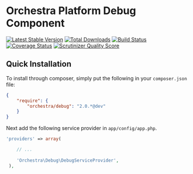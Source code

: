 Orchestra Platform Debug Component
==============

[![Latest Stable Version](https://poser.pugx.org/orchestra/debug/v/stable.png)](https://packagist.org/packages/orchestra/debug) 
[![Total Downloads](https://poser.pugx.org/orchestra/debug/downloads.png)](https://packagist.org/packages/orchestra/debug) 
[![Build Status](https://travis-ci.org/orchestral/debug.png?branch=master)](https://travis-ci.org/orchestral/debug) 
[![Coverage Status](https://coveralls.io/repos/orchestral/debug/badge.png?branch=master)](https://coveralls.io/r/orchestral/debug?branch=master) 
[![Scrutinizer Quality Score](https://scrutinizer-ci.com/g/orchestral/debug/badges/quality-score.png?s=126736312eb50230c0a9216f032def44610f1647)](https://scrutinizer-ci.com/g/orchestral/debug/) 

## Quick Installation

To install through composer, simply put the following in your `composer.json` file:

```json
{
	"require": {
		"orchestra/debug": "2.0.*@dev"
	}
}
```

Next add the following service provider in `app/config/app.php`.

```php
'providers' => array(

    // ...
    
    'Orchestra\Debug\DebugServiceProvider',
 ),
 ```
 